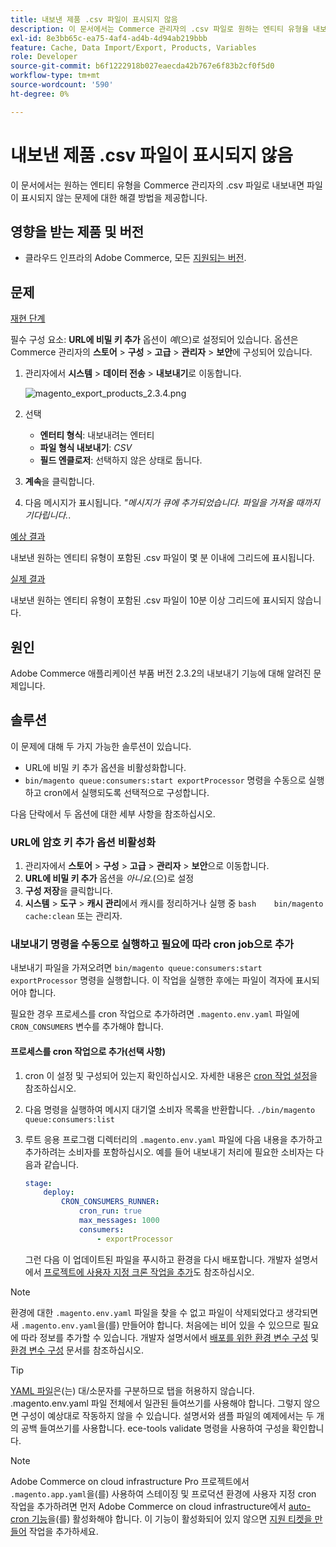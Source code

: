 ```yaml
---
title: 내보낸 제품 .csv 파일이 표시되지 않음
description: 이 문서에서는 Commerce 관리자의 .csv 파일로 원하는 엔티티 유형을 내보내려고 하지만 파일이 표시되지 않는 문제에 대한 수정 사항을 제공합니다.
exl-id: 8e3bb65c-ea75-4af4-ad4b-4d94ab219bbb
feature: Cache, Data Import/Export, Products, Variables
role: Developer
source-git-commit: b6f1222918b027eaecda42b767e6f83b2cf0f5d0
workflow-type: tm+mt
source-wordcount: '590'
ht-degree: 0%

---
```


# 내보낸 제품 .csv 파일이 표시되지 않음

이 문서에서는 원하는 엔티티 유형을 Commerce 관리자의 .csv 파일로 내보내면 파일이 표시되지 않는 문제에 대한 해결 방법을 제공합니다.

## 영향을 받는 제품 및 버전

* 클라우드 인프라의 Adobe Commerce, 모든 [지원되는 버전](https://magento.com/sites/default/files/magento-software-lifecycle-policy.pdf).

## 문제

<u>재현 단계</u>

필수 구성 요소: **URL에 비밀 키 추가** 옵션이 *예*(으)로 설정되어 있습니다. 옵션은 Commerce 관리자의 **스토어** > **구성** > **고급** > **관리자** > **보안**&#x200B;에 구성되어 있습니다.

1. 관리자에서 **시스템** > **데이터 전송** > **내보내기**&#x200B;로 이동합니다.

   ![magento_export_products_2.3.4.png](assets/magento_export_products_2.3.4.png)

1. 선택
   * **엔터티 형식**: 내보내려는 엔터티
   * **파일 형식 내보내기**: *CSV*
   * **필드 엔클로저**: 선택하지 않은 상태로 둡니다.
1. **계속**&#x200B;을 클릭합니다.
1. 다음 메시지가 표시됩니다. *&quot;메시지가 큐에 추가되었습니다. 파일을 가져올 때까지 기다립니다.*.

<u>예상 결과</u>

내보낸 원하는 엔티티 유형이 포함된 .csv 파일이 몇 분 이내에 그리드에 표시됩니다.

<u>실제 결과</u>

내보낸 원하는 엔티티 유형이 포함된 .csv 파일이 10분 이상 그리드에 표시되지 않습니다.

## 원인

Adobe Commerce 애플리케이션 부품 버전 2.3.2의 내보내기 기능에 대해 알려진 문제입니다.

## 솔루션

이 문제에 대해 두 가지 가능한 솔루션이 있습니다.

* URL에 비밀 키 추가 옵션을 비활성화합니다.
* `bin/magento queue:consumers:start exportProcessor` 명령을 수동으로 실행하고 cron에서 실행되도록 선택적으로 구성합니다.

다음 단락에서 두 옵션에 대한 세부 사항을 참조하십시오.

### URL에 암호 키 추가 옵션 비활성화

1. 관리자에서 **스토어** > **구성** > **고급** > **관리자** > **보안**&#x200B;으로 이동합니다.
1. **URL에 비밀 키 추가** 옵션을 *아니요.*(으)로 설정
1. **구성 저장**&#x200B;을 클릭합니다.
1. **시스템** > **도구** > **캐시 관리**&#x200B;에서 캐시를 정리하거나 실행 중    ```bash    bin/magento cache:clean``` 또는 관리자.

### 내보내기 명령을 수동으로 실행하고 필요에 따라 cron job으로 추가

내보내기 파일을 가져오려면 `bin/magento queue:consumers:start exportProcessor` 명령을 실행합니다. 이 작업을 실행한 후에는 파일이 격자에 표시되어야 합니다.


필요한 경우 프로세스를 cron 작업으로 추가하려면 `.magento.env.yaml` 파일에 `CRON_CONSUMERS` 변수를 추가해야 합니다.

#### 프로세스를 cron 작업으로 추가(선택 사항)

1. cron 이 설정 및 구성되어 있는지 확인하십시오. 자세한 내용은 [cron 작업 설정](/docs/commerce-cloud-service/user-guide/configure/app/properties/crons-property.html)을 참조하십시오.
1. 다음 명령을 실행하여 메시지 대기열 소비자 목록을 반환합니다.     `./bin/magento queue:consumers:list`
1. 루트 응용 프로그램 디렉터리의 `.magento.env.yaml` 파일에 다음 내용을 추가하고 추가하려는 소비자를 포함하십시오. 예를 들어 내보내기 처리에 필요한 소비자는 다음과 같습니다.

   ```yaml
   stage:
       deploy:
           CRON_CONSUMERS_RUNNER:
               cron_run: true
               max_messages: 1000
               consumers:
                   - exportProcessor
   ```

   그런 다음 이 업데이트된 파일을 푸시하고 환경을 다시 배포합니다. 개발자 설명서에서 [프로젝트에 사용자 지정 크론 작업을 추가](/docs/commerce-cloud-service/user-guide/configure/app/properties/crons-property.html#add-custom-cron-jobs-to-your-project)도 참조하십시오.

>[!NOTE]
>
>환경에 대한 `.magento.env.yaml` 파일을 찾을 수 없고 파일이 삭제되었다고 생각되면 새 `.magento.env.yaml`을(를) 만들어야 합니다. 처음에는 비어 있을 수 있으므로 필요에 따라 정보를 추가할 수 있습니다. 개발자 설명서에서 [배포를 위한 환경 변수 구성](/docs/commerce-cloud-service/user-guide/configure/env/configure-env-yaml.html) 및 [환경 변수 구성](/docs/commerce-cloud-service/user-guide/configure/env/stage/variables-intro.html) 문서를 참조하십시오.

>[!TIP]
>
>[YAML 파일](https://experienceleague.adobe.com/docs/commerce-cloud-service/user-guide/configure/env/configure-env-yaml.html?lang=ko)은(는) 대/소문자를 구분하므로 탭을 허용하지 않습니다. .magento.env.yaml 파일 전체에서 일관된 들여쓰기를 사용해야 합니다. 그렇지 않으면 구성이 예상대로 작동하지 않을 수 있습니다. 설명서와 샘플 파일의 예제에서는 두 개의 공백 들여쓰기를 사용합니다. ece-tools validate 명령을 사용하여 구성을 확인합니다.

>[!NOTE]
>
>Adobe Commerce on cloud infrastructure Pro 프로젝트에서 `.magento.app.yaml`을(를) 사용하여 스테이징 및 프로덕션 환경에 사용자 지정 cron 작업을 추가하려면 먼저 Adobe Commerce on cloud infrastructure에서 [auto-cron 기능](/docs/commerce-cloud-service/user-guide/configure/app/properties/crons-property.html?lang=en#crontab)을(를) 활성화해야 합니다. 이 기능이 활성화되어 있지 않으면 [지원 티켓을 만들어](/help/help-center-guide/help-center/magento-help-center-user-guide.md#submit-ticket) 작업을 추가하세요.

